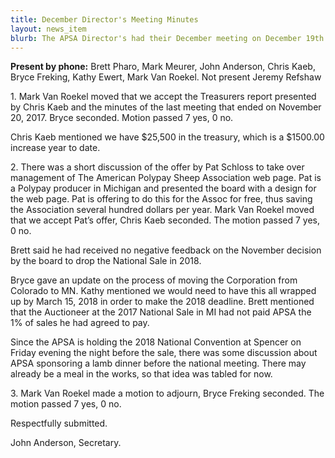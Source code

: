 ```yaml
---
title: December Director's Meeting Minutes
layout: news_item
blurb: The APSA Director's had their December meeting on December 19th where they discussed several business itms including the treasurer's report, website, and dropping the 2018 National Sale.
---
```


**Present by phone:** Brett Pharo, Mark Meurer, John Anderson, Chris Kaeb, Bryce Freking, Kathy Ewert, Mark Van Roekel.  Not present Jeremy Refshaw

1\.	Mark Van Roekel moved that we accept the Treasurers report presented by Chris Kaeb and the minutes of the last meeting that ended on November 20, 2017.  Bryce seconded.  Motion passed 7 yes, 0 no.

Chris Kaeb mentioned we have $25,500 in the treasury, which is a $1500.00 increase year to date.

2\.	There was a short discussion of the offer by Pat Schloss to take over management of The American Polypay Sheep Association web page.  Pat is a Polypay producer in Michigan and presented the board with a design for the web page.  Pat is offering to do this for the Assoc for free, thus saving the Association several hundred dollars per year.  Mark Van Roekel moved that we accept Pat’s offer, Chris Kaeb seconded.  The motion passed 7 yes, 0 no.

Brett said he had received no negative feedback on the November decision by the board to drop the National Sale in 2018.

Bryce gave an update on the process of moving the Corporation from Colorado to MN.  Kathy mentioned we would need to have this all wrapped up by March 15, 2018 in order to make the 2018 deadline.
Brett mentioned that the Auctioneer at the 2017 National Sale in MI had not paid APSA the 1% of sales he had agreed to pay.  

Since the APSA is holding the 2018 National Convention at Spencer on Friday evening the night before the sale, there was some discussion about APSA sponsoring a lamb dinner before the national meeting.  There may already be a meal in the works, so that idea was tabled for now.

3\.	Mark Van Roekel made a motion to adjourn, Bryce Freking seconded.  The motion passed 7 yes, 0 no.

Respectfully submitted.

John Anderson, Secretary.
